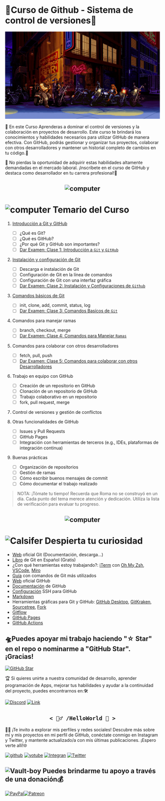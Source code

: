 # 🦑Curso de Github - Sistema de control de versiones🐙 

![portada](https://github.com/ByChokeYT/Curso_de_Git_GitHub/blob/main/Recursos/Portada_Git_vs_Github.gif?raw=true)

🚨 En este Curso Aprenderas a dominar el control de versiones y la colaboración en proyectos de desarrollo. Este curso te brindará los conocimientos y habilidades necesarios para utilizar GitHub de manera efectiva. Con GitHub, podrás gestionar y organizar tus proyectos, colaborar con otros desarrolladores y mantener un historial completo de cambios en tu código.🚨

🔖 No pierdas la oportunidad de adquirir estas habilidades altamente demandadas en el mercado laboral. ¡Inscríbete en el curso de GitHub y destaca como desarrollador en tu carrera profesional!🔖

<div style="text-align: center;">
    <h2><img src= "https://cdn-icons-png.flaticon.com/128/6424/6424084.png" alt="computer" width="100"></h2>
</div>


<div>
  <h1><img src="http://www.nyan.cat/cats/original.gif" alt="computer" width="60"> Temario del Curso</h1>
</div>


1. [Introducción a Git y GitHub](https://github.com/ByChokeYT/Curso_de_Git_GitHub/tree/main/01.%20Introduccion%20a%20Git%20y%20GitHub)

    - [ ] ¿Qué es Git?
    - [ ] ¿Qué es GitHub?
    - [ ] ¿Por qué Git y GitHub son importantes?
    - [ ] [Dar Examen: Clase 1: Introducción a `Git` y `GitHub`](https://forms.gle/toiLYERfdE2BQT1V8)
2. [Instalación y configuración de Git](https://github.com/ByChokeYT/Curso_de_Git_GitHub/tree/main/02.%20Instalaci%C3%B3n%20y%20configuraci%C3%B3n%20de%20Git)

    - [ ] Descarga e instalación de Git
    - [ ] Configuración de Git en la línea de comandos
    - [ ] Configuración de Git con una interfaz gráfica
    - [ ] [Dar Examen: Clase 2: Instalación y Configuraciones de `Github`](https://forms.gle/KH5trB9CRZ68MgRRA)

3. [Comandos básicos de Git](https://github.com/ByChokeYT/Curso_de_Git_GitHub/tree/main/03.%20Comandos%20b%C3%A1sicos%20de%20Git)

    - [ ] init, clone, add, commit, status, log
    - [ ] [Dar Examen: Clase 3: Comandos Basícos de `Git`](https://forms.gle/Q2N95DmwXKKRKbTi8)
4. Comandos para manejar ramas
    - [ ] branch, checkout, merge
    - [ ] [Dar Examen: Clase 4: Comandos para Manejar `Ramas`](https://forms.gle/TaTF9oBPbVHShdaD9)
5. Comandos para colaborar con otros desarrolladores
    - [ ] fetch, pull, push 
    - [ ] [Dar Examen: Clase 5: Comandos para colaborar con otros Desarrolladores](https://forms.gle/xxKEAv6z33Qh6sZ98)
6. Trabajo en equipo con GitHub
    - [ ] Creación de un repositorio en GitHub
    - [ ] Clonación de un repositorio de GitHub
    - [ ] Trabajo colaborativo en un repositorio
    - [ ] fork, pull request, merge
        
7. Control de versiones y gestión de conflictos

8. Otras funcionalidades de GitHub
    - [ ] Issues y Pull Requests
    - [ ] GitHub Pages
    - [ ] Integración con herramientas de terceros (e.g., IDEs, plataformas de integración continua)
    
9. Buenas prácticas
    - [ ] Organización de repositorios
    - [ ] Gestión de ramas
    - [ ] Cómo escribir buenos mensajes de commit
    - [ ] Cómo documentar el trabajo realizado

>NOTA: ¡Tómate tu tiempo! Recuerda que Roma no se construyó en un día. Cada punto del tema merece atención y dedicación. Utiliza la lista de verificación para evaluar tu progreso.

<div style="text-align: center;">
    <h2><img src= "https://cdn-icons-png.flaticon.com/128/7931/7931192.png" alt="computer" width="100"></h2>
</div>

<div>
  <h1><img src="https://images-wixmp-ed30a86b8c4ca887773594c2.wixmp.com/f/dd463586-6421-488a-a72d-a2f683f20c72/dcgvkjd-0dd88216-84a2-4230-b5c4-c99d8b70c7f4.gif?token=eyJ0eXAiOiJKV1QiLCJhbGciOiJIUzI1NiJ9.eyJzdWIiOiJ1cm46YXBwOjdlMGQxODg5ODIyNjQzNzNhNWYwZDQxNWVhMGQyNmUwIiwiaXNzIjoidXJuOmFwcDo3ZTBkMTg4OTgyMjY0MzczYTVmMGQ0MTVlYTBkMjZlMCIsIm9iaiI6W1t7InBhdGgiOiJcL2ZcL2RkNDYzNTg2LTY0MjEtNDg4YS1hNzJkLWEyZjY4M2YyMGM3MlwvZGNndmtqZC0wZGQ4ODIxNi04NGEyLTQyMzAtYjVjNC1jOTlkOGI3MGM3ZjQuZ2lmIn1dXSwiYXVkIjpbInVybjpzZXJ2aWNlOmZpbGUuZG93bmxvYWQiXX0.xupHIFq2KAtudLqn6xeFeqp6z9BX0I2EUN1pY2ZOL7c" alt="Calsifer" width="60"> Despierta tu curiosidad</h1>
</div>


- [Web](https://git-scm.com) oficial Git (Documentación, descarga...)
- [Libro](https://git-scm.com/book/es/v2) de Git en Español (Gratis)
- ¿Con qué herramientas estoy trabajando?: [iTerm](https://iterm2.com/) con [Oh My Zsh](https://ohmyz.sh/), [VSCode](https://code.visualstudio.com/), [Miro](https://miro.com/)
- [Guía](https://training.github.com/downloads/es_ES/github-git-cheat-sheet/) con comandos de Git más utilizados
- [Web](https://github.com) oficial GitHub
- [Documentación](https://docs.github.com/es) de GitHub
- [Configuración](https://docs.github.com/es/authentication/connecting-to-github-with-ssh/about-ssh) SSH para GitHub
- [Markdown](https://docs.github.com/es/get-started/writing-on-github/getting-started-with-writing-and-formatting-on-github/basic-writing-and-formatting-syntax)
- Herramientas gráficas para Git y GitHub: [GitHub Desktop](https://desktop.github.com), [GitKraken](https://gitkraken.com), [Sourcetree](https://sourcetreeapp.com), [Fork](https://git-fork.com)
- [Gitflow](https://www.atlassian.com/git/tutorials/comparing-workflows/gitflow-workflow)
- [GitHub Pages](https://pages.github.com/)
- [GitHub Actions](https://github.com/features/actions)




## 🛸Puedes apoyar mi trabajo haciendo "☆ Star" en el repo o nominarme a "GitHub Star". ¡Gracias!

[![GitHub Star](https://img.shields.io/badge/GitHub-Nominar_a_star-yellow?style=for-the-badge&logo=github&logoColor=white&labelColor=101010)](https://stars.github.com/nominate/)

🏆 Si quieres unirte a nuestra comunidad de desarrollo, aprender programación de Apps, mejorar tus habilidades y ayudar a la continuidad del proyecto, puedes encontrarnos en:🛠 

[![Discord](https://img.shields.io/badge/Discord-Servidor_de_la_comunidad-5865F2?style=for-the-badge&logo=discord&logoColor=white&labelColor=101010)](https://discord.gg/akHPY7EbJW)
[![Link](https://img.shields.io/badge/Links_de_interés-Curso_de_Markdown-39E09B?style=for-the-badge&logo=Linktree&logoColor=white&labelColor=101010)](https://github.com/ByChokeYT/Curso_de_Markdown)



<h2 align='center'><code>< 🧙‍♂️ /HelloWorld 🦄 ></code></h2>
🤝🏻 ¡Te invito a explorar mis perfiles y redes sociales! Descubre más sobre mí y mis proyectos en mi perfil de GitHub, conéctate conmigo en Instagram y Twitter, y mantente actualizado/a con mis últimas publicaciones. ¡Espero verte allí!🌐

[![github](https://img.shields.io/badge/GitHub-ByChoke-181717?style=for-the-badge&logo=github&logoColor=white&labelColor=101010)](https://github.com/ByChokeYT)
[![yotube](https://img.shields.io/badge/Yotube-ByChokeyt-FF0000?style=for-the-badge&logo=youtube&logoColor=white&labelColor=101010)](https://github.com/ByChokeYT)
[![Integran](https://img.shields.io/badge/Instagram-By.Choke-E4405F?style=for-the-badge&logo=Instagram&logoColor=white&labelColor=101010)](https://www.instagram.com/by.choke/)
[![Twitter](https://img.shields.io/badge/Twitter-@ByChoke-1DA1F2?style=for-the-badge&logo=Twitter&logoColor=white&labelColor=101010)](https://www.instagram.com/by.choke/)


<div>
  <h2><img src="https://media0.giphy.com/media/9rwJRYgxwMDk4ot2A5/giphy.gif?cid=6c09b9522f73dnxw8a6mcoi1b36pkbv9klrh2r1ay7c3knmb&ep=v1_stickers_related&rid=giphy.gif&ct=s" alt="Vault-boy" width="100"> Puedes brindarme tu apoyo a través de una donación💰</h2>
</div>


  [![PayPal](https://img.shields.io/badge/PayPal-00457C?style=for-the-badge&logo=paypal&logoColor=white)](https://paypal.me/https://paypal.me/bychoke?country.x=CL&locale.x=es_XC)[![Patreon](https://img.shields.io/badge/Patreon-FFA500?style=for-the-badge&logo=patreon&logoColor=white)](https://patreon.com/ByChoke)
  
